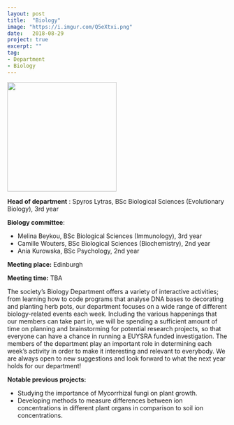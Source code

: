 ```yaml
---
layout: post
title:  "Biology"
image: "https://i.imgur.com/Q5eXtxi.png"
date:   2018-08-29
project: true
excerpt: ""
tag:
- Department
- Biology
---
```


<img src="https://scontent-lht6-1.xx.fbcdn.net/v/t1.0-9/21271023_507191172960609_3373333406381070380_n.jpg?_nc_cat=0&oh=b71f26797afe353373cafba64571cf72&oe=5BF937E4" width="250px" height="250px"/>


**Head of department** : Spyros Lytras, BSc Biological Sciences (Evolutionary Biology), 3rd year  

**Biology committee**:

- Melina Beykou, BSc Biological Sciences (Immunology), 3rd year
- Camille Wouters, BSc Biological Sciences (Biochemistry), 2nd year
- Ania Kurowska, BSc Psychology, 2nd year

**Meeting place:**  Edinburgh

**Meeting time:**  TBA

The society’s Biology Department offers a variety of interactive activities; from learning how to code programs that analyse DNA bases to decorating and planting herb pots, our department focuses on a wide range of different biology-related events each week. Including the various happenings that our members can take part in, we will be spending a sufficient amount of time on planning and brainstorming for potential research projects, so that everyone can have a chance in running a EUYSRA funded investigation. The members of the department play an important role in determining each week’s activity in order to make it interesting and relevant to everybody. We are always open to new suggestions and look forward to what the next year holds for our department!

**Notable previous projects:**
- Studying the importance of Mycorrhizal fungi on plant growth.
- Developing methods to measure differences between ion concentrations in different plant organs in comparison to soil ion concentrations.
